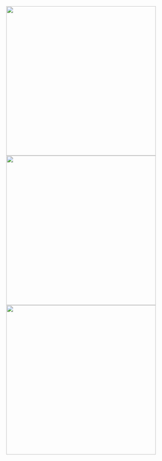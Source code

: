 <img src="https://github.com/ingleshivam/Internship-Project/assets/75012378/0632a321-0d02-4c3f-be36-74d32ec04e03" width="400"/>

<img src="https://github.com/ingleshivam/Internship-Project/assets/75012378/0632a321-0d02-4c3f-be36-74d32ec04e03" width="400"/>
<img src="https://github.com/ingleshivam/Internship-Project/assets/75012378/0632a321-0d02-4c3f-be36-74d32ec04e03" width="400"/>

